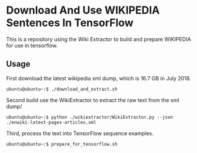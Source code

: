 # Download And Use WIKIPEDIA Sentences In TensorFlow

This is a repository using the Wiki Extractor to build and prepare WIKIPEDIA for use in tensorflow.

## Usage

First download the latest wikipedia xml dump, which is 16.7 GB in July 2018.

`ubuntu@ubuntu~:$ ./download_and_extract.sh`

Second build use the WikiExtractor to extract the raw text from the xml dump/

`ubuntu@ubuntu~:$ python ./wikiextractor/WikiExtractor.py --json ./enwiki-latest-pages-articles.xml`

Third, process the text into TensorFlow sequence examples.

`ubuntu@ubuntu~:$ prepare_for_tensorflow.sh`
